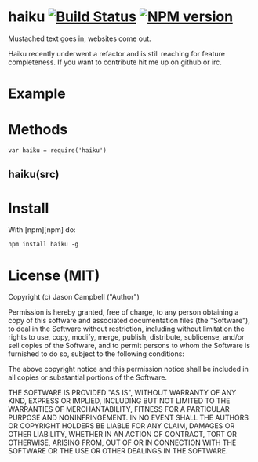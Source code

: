 
# haiku [![Build Status](https://travis-ci.org/jxson/haiku.png?branch=master)](https://travis-ci.org/jxson/haiku) [![NPM version](https://badge.fury.io/js/haiku.png)](http://badge.fury.io/js/haiku)

Mustached text goes in, websites come out.

Haiku recently underwent a refactor and is still reaching for feature completeness. If you want to contribute hit me up on github or irc.

# Example

# Methods

    var haiku = require('haiku')

## haiku(src)

# Install

With [npm][npm] do:

    npm install haiku -g

# License (MIT)

Copyright (c) Jason Campbell ("Author")

Permission is hereby granted, free of charge, to any person obtaining a copy of this software and associated documentation files (the "Software"), to deal in the Software without restriction, including without limitation the rights to use, copy, modify, merge, publish, distribute, sublicense, and/or sell copies of the Software, and to permit persons to whom the Software is furnished to do so, subject to the following conditions:

The above copyright notice and this permission notice shall be included in all copies or substantial portions of the Software.

THE SOFTWARE IS PROVIDED "AS IS", WITHOUT WARRANTY OF ANY KIND, EXPRESS OR IMPLIED, INCLUDING BUT NOT LIMITED TO THE WARRANTIES OF MERCHANTABILITY, FITNESS FOR A PARTICULAR PURPOSE AND NONINFRINGEMENT. IN NO EVENT SHALL THE AUTHORS OR COPYRIGHT HOLDERS BE LIABLE FOR ANY CLAIM, DAMAGES OR OTHER LIABILITY, WHETHER IN AN ACTION OF CONTRACT, TORT OR OTHERWISE, ARISING FROM, OUT OF OR IN CONNECTION WITH THE SOFTWARE OR THE USE OR OTHER DEALINGS IN THE SOFTWARE.
